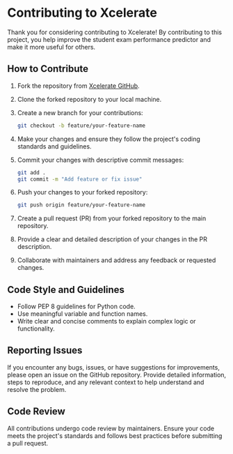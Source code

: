 
# Contributing to Xcelerate

Thank you for considering contributing to Xcelerate! By contributing to this project, you help improve the student exam performance predictor and make it more useful for others.

## How to Contribute

1. Fork the repository from [Xcelerate GitHub](https://github.com/arya2004/xcelerate).
2. Clone the forked repository to your local machine.
3. Create a new branch for your contributions:

   ```bash
   git checkout -b feature/your-feature-name
   ```

4. Make your changes and ensure they follow the project's coding standards and guidelines.
5. Commit your changes with descriptive commit messages:

   ```bash
   git add .
   git commit -m "Add feature or fix issue"
   ```

6. Push your changes to your forked repository:

   ```bash
   git push origin feature/your-feature-name
   ```

7. Create a pull request (PR) from your forked repository to the main repository.
8. Provide a clear and detailed description of your changes in the PR description.
9. Collaborate with maintainers and address any feedback or requested changes.

## Code Style and Guidelines

- Follow PEP 8 guidelines for Python code.
- Use meaningful variable and function names.
- Write clear and concise comments to explain complex logic or functionality.

## Reporting Issues

If you encounter any bugs, issues, or have suggestions for improvements, please open an issue on the GitHub repository. Provide detailed information, steps to reproduce, and any relevant context to help understand and resolve the problem.

## Code Review

All contributions undergo code review by maintainers. Ensure your code meets the project's standards and follows best practices before submitting a pull request.

